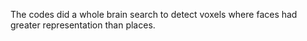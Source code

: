 The codes did a whole brain search to detect voxels where faces had greater representation than places.
